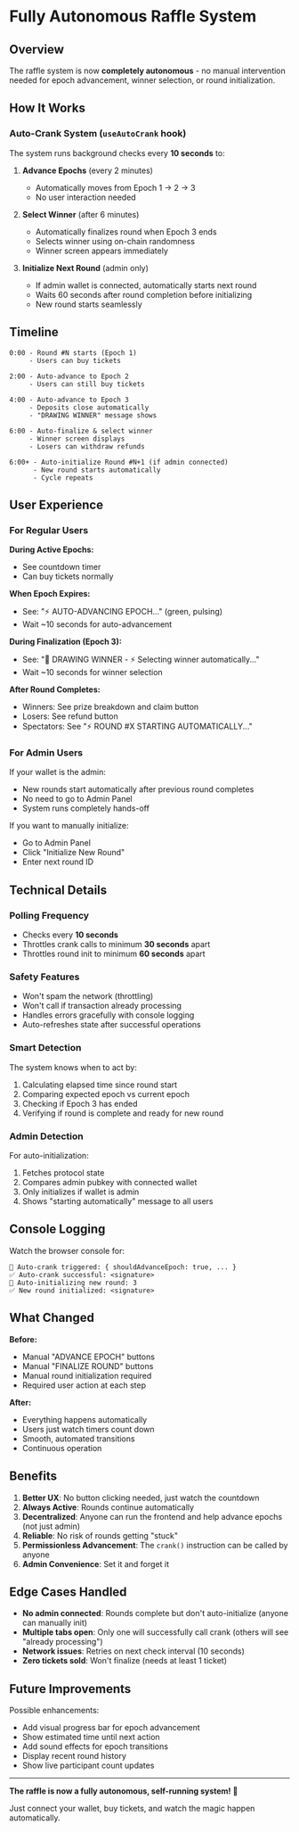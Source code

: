 # Fully Autonomous Raffle System

## Overview

The raffle system is now **completely autonomous** - no manual intervention needed for epoch advancement, winner selection, or round initialization.

## How It Works

### Auto-Crank System (`useAutoCrank` hook)

The system runs background checks every **10 seconds** to:

1. **Advance Epochs** (every 2 minutes)
   - Automatically moves from Epoch 1 → 2 → 3
   - No user interaction needed

2. **Select Winner** (after 6 minutes)
   - Automatically finalizes round when Epoch 3 ends
   - Selects winner using on-chain randomness
   - Winner screen appears immediately

3. **Initialize Next Round** (admin only)
   - If admin wallet is connected, automatically starts next round
   - Waits 60 seconds after round completion before initializing
   - New round starts seamlessly

## Timeline

```
0:00 - Round #N starts (Epoch 1)
     - Users can buy tickets

2:00 - Auto-advance to Epoch 2
     - Users can still buy tickets

4:00 - Auto-advance to Epoch 3
     - Deposits close automatically
     - "DRAWING WINNER" message shows

6:00 - Auto-finalize & select winner
     - Winner screen displays
     - Losers can withdraw refunds

6:00+ - Auto-initialize Round #N+1 (if admin connected)
      - New round starts automatically
      - Cycle repeats
```

## User Experience

### For Regular Users

**During Active Epochs:**
- See countdown timer
- Can buy tickets normally

**When Epoch Expires:**
- See: "⚡ AUTO-ADVANCING EPOCH..." (green, pulsing)
- Wait ~10 seconds for auto-advancement

**During Finalization (Epoch 3):**
- See: "🎲 DRAWING WINNER - ⚡ Selecting winner automatically..."
- Wait ~10 seconds for winner selection

**After Round Completes:**
- Winners: See prize breakdown and claim button
- Losers: See refund button
- Spectators: See "⚡ ROUND #X STARTING AUTOMATICALLY..."

### For Admin Users

If your wallet is the admin:
- New rounds start automatically after previous round completes
- No need to go to Admin Panel
- System runs completely hands-off

If you want to manually initialize:
- Go to Admin Panel
- Click "Initialize New Round"
- Enter next round ID

## Technical Details

### Polling Frequency
- Checks every **10 seconds**
- Throttles crank calls to minimum **30 seconds** apart
- Throttles round init to minimum **60 seconds** apart

### Safety Features
- Won't spam the network (throttling)
- Won't call if transaction already processing
- Handles errors gracefully with console logging
- Auto-refreshes state after successful operations

### Smart Detection

The system knows when to act by:
1. Calculating elapsed time since round start
2. Comparing expected epoch vs current epoch
3. Checking if Epoch 3 has ended
4. Verifying if round is complete and ready for new round

### Admin Detection

For auto-initialization:
1. Fetches protocol state
2. Compares admin pubkey with connected wallet
3. Only initializes if wallet is admin
4. Shows "starting automatically" message to all users

## Console Logging

Watch the browser console for:

```
🔄 Auto-crank triggered: { shouldAdvanceEpoch: true, ... }
✅ Auto-crank successful: <signature>
🔄 Auto-initializing new round: 3
✅ New round initialized: <signature>
```

## What Changed

**Before:**
- Manual "ADVANCE EPOCH" buttons
- Manual "FINALIZE ROUND" buttons
- Manual round initialization required
- Required user action at each step

**After:**
- Everything happens automatically
- Users just watch timers count down
- Smooth, automated transitions
- Continuous operation

## Benefits

1. **Better UX**: No button clicking needed, just watch the countdown
2. **Always Active**: Rounds continue automatically
3. **Decentralized**: Anyone can run the frontend and help advance epochs (not just admin)
4. **Reliable**: No risk of rounds getting "stuck"
5. **Permissionless Advancement**: The `crank()` instruction can be called by anyone
6. **Admin Convenience**: Set it and forget it

## Edge Cases Handled

- **No admin connected**: Rounds complete but don't auto-initialize (anyone can manually init)
- **Multiple tabs open**: Only one will successfully call crank (others will see "already processing")
- **Network issues**: Retries on next check interval (10 seconds)
- **Zero tickets sold**: Won't finalize (needs at least 1 ticket)

## Future Improvements

Possible enhancements:
- Add visual progress bar for epoch advancement
- Show estimated time until next action
- Add sound effects for epoch transitions
- Display recent round history
- Show live participant count updates

---

**The raffle is now a fully autonomous, self-running system! 🎉**

Just connect your wallet, buy tickets, and watch the magic happen automatically.
